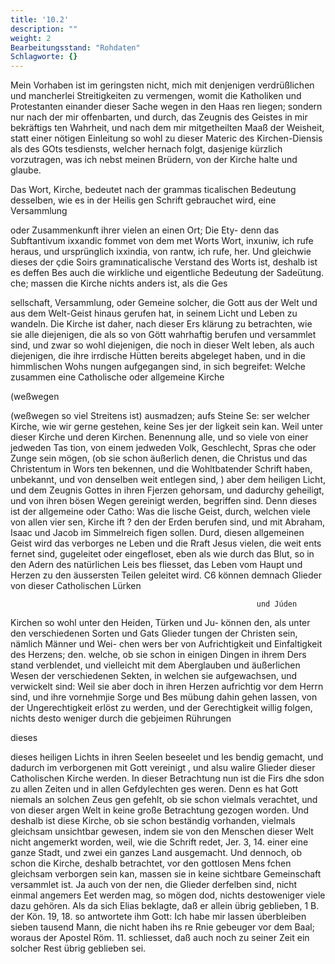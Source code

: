 ```yaml
---
title: '10.2'
description: ""
weight: 2
Bearbeitungsstand: "Rohdaten"
Schlagworte: {}
---
```

<!-- Seite 380 -->


Mein Vorhaben ist im geringsten nicht, mich mit denjenigen verdrüßlichen und mancherlei Streitigkeiten zu vermengen, womit die Katholiken und Protestanten einander dieser Sache wegen in den Haas ren liegen; sondern nur nach der mir offenbarten, und durch, das Zeugnis des Geistes in mir bekräftigs ten Wahrheit, und nach dem mir mitgetheilten Maaß der Weisheit, statt einer nötigen Einleitung so wohl zu dieser Materic des Kirchen-Diensis als des GOts tesdiensts, welcher hernach folgt, dasjenige kürzlich vorzutragen, was ich nebst meinen Brüdern, von der Kirche halte und glaube.

Das Wort, Kirche, bedeutet nach der grammas ticalischen Bedeutung desselben, wie es in der Heilis gen Schrift gebrauchet wird, eine Versammlung

oder Zusammenkunft ihrer vielen an einen Ort; Die Ety- denn das Subftantivum ixxandic fommet von dem met Worts Wort, inxuniw, ich rufe heraus, und ursprünglich ixxindia, von rantw, ich rufe, her. Und gleichwie dieses der çdie Soirs gramınaticalische Verstand des Worts ist, deshalb ist es deffen Bes auch die wirkliche und eigentliche Bedeutung der Sadeütung. che; massen die Kirche nichts anders ist, als die Ges

sellschaft, Versammlung, oder Gemeine solcher, die Gott aus der Welt und aus dem Welt-Geist hinaus gerufen hat, in seinem Licht und Leben zu wandeln. Die Kirche ist daher, nach dieser Ers klärung zu betrachten, wie sie alle diejenigen, die als so von Gött wahrhaftig berufen und versammlet sind, und zwar so wohl diejenigen, die noch in dieser Welt leben, als auch diejenigen, die ihre irrdische Hütten bereits abgeleget haben, und in die himmlischen Wohs nungen aufgegangen sind, in sich begreifet: Welche zusammen eine Catholische oder allgemeine Kirche

(weßwegen
<!-- Seite 381 -->

 (weßwegen so viel Streitens ist) ausmadzen; aufs Steine Se:
ser welcher Kirche, wie wir gerne gestehen, keine Ses jer der
ligkeit sein kan. Weil unter dieser Kirche und deren Kirchen.
Benennung alle, und so viele von einer jedweden Tas
tion, von einem jedweden Volk, Geschlecht, Spras
che oder Zunge sein mögen, (ob sie schon äußerlich
denen, die Christus und das Christentum in Wors
ten bekennen, und die Wohltbatender Schrift haben,
unbekannt, und von denselben weit entlegen sind, ) aber
dem heiligen Licht, und dem Zeugnis Gottes in
ihren Fjerzen gehorsam, und dadurchy geheiligt, und
von ihren bösen Wegen gereinigt werden, begriffen
sind. Denn dieses ist der allgemeine oder Catho: Was die
lische Geist, durch, welchen viele von allen vier sen, Kirche ift ?
den der Erden berufen sind, und mit Abraham,
Isaac und Jacob im Simmelreich figen sollen.
Durd, diesen allgemeinen Geist wird das verborges
ne Leben und die Rraft Jesus vielen, die weit ents
fernet sind, gugeleitet oder eingefloset, eben als wie
durch das Blut, so in den Adern des natürlichen Leis
bes fliesset, das Leben vom Haupt und Herzen zu den
äussersten Teilen geleitet wird.
   C6 können demnach Glieder von dieser Catholischen Lürken

                                                           und Júden
Kirchen so wohl unter den Heiden, Türken und Ju- können
den, als unter den verschiedenen Sorten und Gats Glieder
tungen der Christen sein, nämlich Männer und Wei- chen wers
ber von Aufrichtigkeit und Einfaltigkeit des Herzens; den.
welche, ob sie schon in einigen Dingen in ihrem Ders
 stand verblendet, und vielleicht mit dem Aberglauben
und äußerlichen Wesen der verschiedenen Sekten,
 in welchen sie aufgewachsen, und verwickelt sind:
Weil sie aber doch in ihren Herzen aufrichtig vor dem
Herrn sind, und ihre vornehmjie Sorge und Bes
mübung dahin gehen lassen, von der Ungerechtigkeit
erlöst zu werden, und der Gerechtigkeit willig folgen,
nichts desto weniger durch die gebjeimen Rührungen

dieses
<!-- Seite 382 -->
dieses heiligen Lichts in ihren Seelen beseelet und les bendig gemacht, und dadurch im verborgenen mit Gott vereinigt
, und alsu walire Glieder dieser Catholischen Kirche werden. In dieser Betrachtung nun ist die Firs dhe sdon zu allen Zeiten und in allen Gefdylechten ges weren. Denn es hat Gott niemals an solchen Zeus gen gefehlt, ob sie schon vielmals verachtet, und von dieser argen Welt in keine große Betrachtung gezogen worden. Und deshalb
 ist diese Kirche, ob sie schon beständig vorhanden, vielmals gleichsam unsichtbar gewesen, indem sie von den Menschen dieser Welt nicht angemerkt worden, weil, wie die Schrift redet, Jer. 3, 14. einer eine ganze Stadt, und zwei ein ganzes Land ausgemacht. Und dennoch, ob schon die Kirche, deshalb betrachtet, vor den gottlosen Mens fchen gleichsam verborgen sein kan, massen sie in keine sichtbare Gemeinschaft versammlet ist. Ja auch von der nen, die Glieder derfelben sind, nicht einmal angemers Eet werden mag, so mögen dod, nichts destoweniger viele dazu gehören. Als da sich Elias beklagte, daß er allein übrig geblieben, 1 B. der Kön. 19, 18. so antwortete ihm Gott: Ich habe mir lassen úberbleiben sieben tausend Mann, die nicht haben ihs re Rnie gebeuger vor dem Baal; woraus der Apostel Röm. 11. schliesset, daß auch noch zu seiner Zeit ein solcher Rest übrig geblieben sei.

